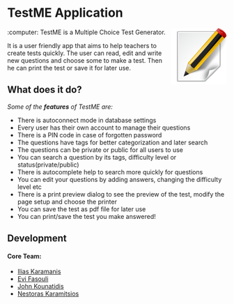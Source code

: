 # TestME Application

<img src="https://raw.githubusercontent.com/Hli4S/TestMeApp/master/TestME/Resources/document1.png" alt="TestME Icon" align="right" />
:computer: TestME is a Multiple Choice Test Generator.

It is a user friendly app that aims to help teachers to create tests quickly.
The user can read, edit and write new questions and choose some to make a test. 
Then he can print the test or save it for later use.


## What does it do?

_Some of the **features** of TestME are:_

* There is autoconnect mode in database settings
* Every user has their own account to manage their questions
* There is a PIN code in case of forgotten password
* The questions have tags for better categorization and later search
* The questions can be private or public for all users to use
* You can search a question by its tags, difficulty level or status(private/public)
* There is autocomplete help to search more quickly for questions
* You can edit your questions by adding answers, changing the difficulty level etc
* There is a print preview dialog to see the preview of the test, modify the page setup and choose the printer
* You can save the test as pdf file for later use
* You can print/save the test you make answered!


## Development

#### Core Team:

* [Ilias Karamanis](https://github.com/Hli4S)
* [Evi Fasouli](https://github.com/EviSketo)
* [John Kounatidis](https://github.com/JohnKoun)
* [Nestoras Karamitsios](https://github.com/nestoras1)